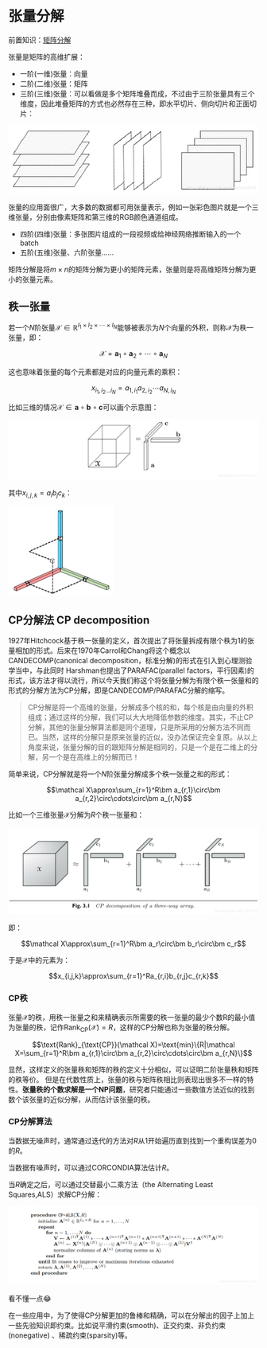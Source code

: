 # 张量分解

前置知识：[矩阵分解](./SVD.md)

张量是矩阵的高维扩展：

* 一阶(一维)张量：向量
* 二阶(二维)张量：矩阵
* 三阶(三维)张量：可以看做是多个矩阵堆叠而成，不过由于三阶张量具有三个维度，因此堆叠矩阵的方式也必然存在三种，即水平切片、侧向切片和正面切片：

![](i/20201005211253583.png)

张量的应用面很广，大多数的数据都可用张量表示，例如一张彩色图片就是一个三维张量，分别由像素矩阵和第三维的RGB颜色通道组成。

* 四阶(四维)张量：多张图片组成的一段视频或给神经网络推断输入的一个batch
* 五阶(五维)张量、六阶张量......

矩阵分解是将$m\times n$的矩阵分解为更小的矩阵元素，张量则是将高维矩阵分解为更小的张量元素。

## 秩一张量

若一个$N$阶张量$\mathcal X\in\mathbb R^{I_1\times I_2\times\cdots\times I_N}$能够被表示为$N$个向量的外积，则称$\mathcal X$为秩一张量，即：

$$\mathcal X=\bm a_1\circ\bm a_2\circ\cdots\circ\bm a_N$$

这也意味着张量的每个元素都是对应的向量元素的乘积：

$$x_{i_1,i_2\dots i_N}=a_{1,i_1}a_{2,i_2}\cdots a_{N,i_N}$$

比如三维的情况$\mathcal X\in\bm a\circ\bm b\circ\bm c$可以画个示意图：

![](i/20200421233951142.png)

其中$x_{i,j,k}=a_{i}b_{j}c_{k}$：

![](i/20240429220302.png)

## CP分解法 CP decomposition

1927年Hitchcock基于秩一张量的定义，首次提出了将张量拆成有限个秩为1的张量相加的形式。后来在1970年Carrol和Chang将这个概念以CANDECOMP(canonical decomposition，标准分解)的形式在引入到心理测验学当中，与此同时 Harshman也提出了PARAFAC(parallel factors，平行因素)的形式，该方法才得以流行，所以今天我们称这个将张量分解为有限个秩一张量和的形式的分解方法为CP分解，即是CANDECOMP/PARAFAC分解的缩写。

>CP分解是将一个高维的张量，分解成多个核的和，每个核是由向量的外积组成；通过这样的分解，我们可以大大地降低参数的维度。其实，不止CP分解，其他的张量分解算法都是同个道理，只是所采用的分解方法不同而已。当然，这样的分解只是原来张量的近似，没办法保证完全复原。从以上角度来说，张量分解的目的跟矩阵分解是相同的，只是一个是在二维上的分解，另一个是在高维上的分解而已！

简单来说，CP分解就是将一个$N$阶张量分解成多个秩一张量之和的形式：

$$\mathcal X\approx\sum_{r=1}^R\bm a_{r,1}\circ\bm a_{r,2}\circ\cdots\circ\bm a_{r,N}$$

比如一个三维张量$\mathcal X$分解为$R$个秩一张量和：

![](i/20200718074110451.png)

即：

$$\mathcal X\approx\sum_{r=1}^R\bm a_r\circ\bm b_r\circ\bm c_r$$

于是$\mathcal X$中的元素为：

$$x_{i,j,k}\approx\sum_{r=1}^Ra_{r,i}b_{r,j}c_{r,k}$$

### CP秩

张量$\mathcal X$的秩，用秩一张量之和来精确表示所需要的秩一张量的最少个数R的最小值为张量的秩，记作$\text{Rank}_{\text{CP}}(\mathcal X)=R$，这样的CP分解也称为张量的秩分解。

$$\text{Rank}_{\text{CP}}(\mathcal X)=\text{min}\{R|\mathcal X=\sum_{r=1}^R\bm a_{r,1}\circ\bm a_{r,2}\circ\cdots\circ\bm a_{r,N}\}$$

显然，这样定义的张量秩和矩阵的秩的定义十分相似，可以证明二阶张量秩和矩阵的秩等价。
但是在代数性质上，张量的秩与矩阵秩相比则表现出很多不一样的特性。**张量秩的个数求解是一个NP问题**，研究者只能通过一些数值方法近似的找到数个该张量的近似分解，从而估计该张量的秩。

### CP分解算法

当数据无噪声时，通常通过迭代的方法对$R$从1开始遍历直到找到一个重构误差为0的$R$。

当数据有噪声时，可以通过CORCONDIA算法估计$R$。

当$R$确定之后，可以通过交替最小二乘方法（the Alternating Least Squares,ALS）求解CP分解：

![](i/20200422134324782.png)

看不懂一点😂

在一些应用中，为了使得CP分解更加的鲁棒和精确，可以在分解出的因子上加上一些先验知识即约束。比如说平滑约束(smooth)、正交约束、非负约束(nonegative) 、稀疏约束(sparsity)等。